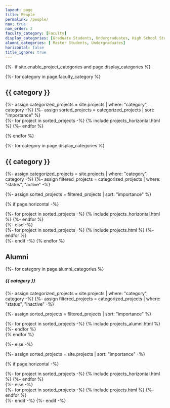 ```yaml
---
layout: page
title: People
permalink: /people/
nav: true
nav_order: 2
faculty_category: [Faculty]
display_categories: [Graduate Students, Undergraduates, High School Students]
alumni_categories: [ Master Students, Undergraduates]
horizontal: false
title_ignore: true
---
```


<!-- pages/projects.md -->
<div class="projects">
{%- if site.enable_project_categories and page.display_categories %}

  <!-- Display Faculty with projects -->
  {%- for category in page.faculty_category %}
  <h2 class="category">{{ category }}</h2>
  {%- assign categorized_projects = site.projects | where: "category", category -%}
  {%- assign sorted_projects = categorized_projects | sort: "importance" %}
  <!-- Generate cards for each project -->

  <div class="container">
    <div class="row row-cols-1">
    {%- for project in sorted_projects -%}
      {% include projects_horizontal.html %}
    {%- endfor %}
    </div>
  </div>

  {% endfor %}

  <!-- Display students in grid projects -->
  {%- for category in page.display_categories %}
  <h2 class="category">{{ category }}</h2>
  {%- assign categorized_projects = site.projects | where: "category", category -%}
      <!-- Further filter projects by status -->
  {%- assign filtered_projects = categorized_projects | where: "status", "active" -%}

  {%- assign sorted_projects = filtered_projects | sort: "importance" %}
  <!-- Generate cards for each project -->
  {% if page.horizontal -%}
  <div class="container">
    <div class="row row-cols-1">
    {%- for project in sorted_projects -%}
      {% include projects_horizontal.html %}
    {%- endfor %}
    </div>
  </div>
  {%- else -%}
  <div class="grid">
    {%- for project in sorted_projects -%}
      {% include projects.html %}
    {%- endfor %}
  </div>
  {%- endif -%}
  {% endfor %}

<h2 class="category">Alumni</h2>

  <!-- Display Alumni students in grid projects -->
  {%- for category in page.alumni_categories %}

  <h5 class="category">{{ category }}</h5>
  {%- assign categorized_projects = site.projects | where: "category", category -%}
    <!-- Further filter projects by status -->
  {%- assign filtered_projects = categorized_projects | where: "status", "inactive" -%}

  {%- assign sorted_projects = filtered_projects | sort: "importance" %}
  <!-- Generate cards for each project -->

  <div class="grid">
    {%- for project in sorted_projects -%}
      {% include projects_alumni.html %}
    {%- endfor %}
  </div>
  {% endfor %}

{%- else -%}
<!-- Display projects without categories -->
  {%- assign sorted_projects = site.projects | sort: "importance" -%}
  <!-- Generate cards for each project -->
  {% if page.horizontal -%}
  <div class="container">
    <div class="row row-cols-2">
    {%- for project in sorted_projects -%}
      {% include projects_horizontal.html %}
    {%- endfor %}
    </div>
  </div>
  {%- else -%}
  <div class="grid">
    {%- for project in sorted_projects -%}
      {% include projects.html %}
    {%- endfor %}
  </div>
  {%- endif -%}
{%- endif -%}
</div>




<!-- Customized code for undergrads 
<div class="projects"> ==$0



##### Undergrad


-->